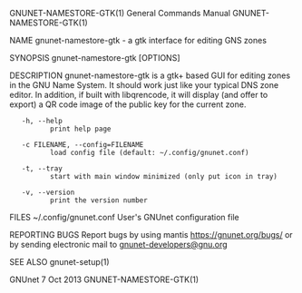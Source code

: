 GNUNET-NAMESTORE-GTK(1)                General Commands Manual                GNUNET-NAMESTORE-GTK(1)

NAME
       gnunet-namestore-gtk - a gtk interface for editing GNS zones

SYNOPSIS
       gnunet-namestore-gtk [OPTIONS]

DESCRIPTION
       gnunet-namestore-gtk  is a gtk+ based GUI for editing zones in the GNU Name System.  It should
       work just like your typical DNS zone editor.  In addition, if built with libqrencode, it  will
       display (and offer to export) a QR code image of the public key for the current zone.

       -h, --help
              print help page

       -c FILENAME, --config=FILENAME
              load config file (default: ~/.config/gnunet.conf)

       -t, --tray
              start with main window minimized (only put icon in tray)

       -v, --version
              print the version number

FILES
       ~/.config/gnunet.conf
              User's GNUnet configuration file

REPORTING BUGS
       Report  bugs  by  using  mantis  <https://gnunet.org/bugs/>  or  by sending electronic mail to
       <gnunet-developers@gnu.org>

SEE ALSO
       gnunet-setup(1)

GNUnet                                        7 Oct 2013                      GNUNET-NAMESTORE-GTK(1)
